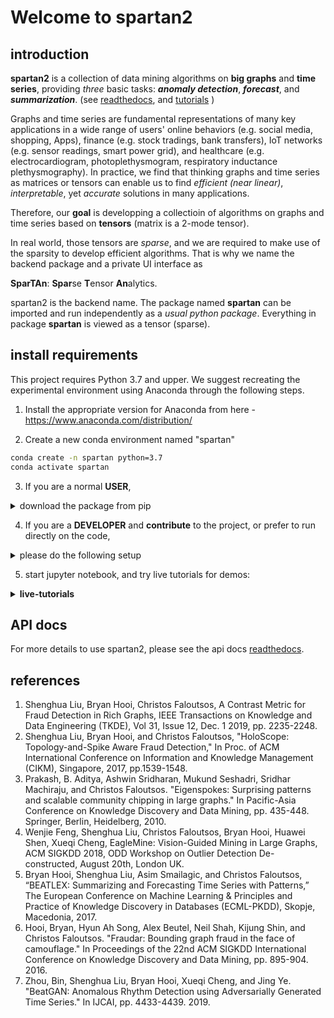 
# Welcome to spartan2

## introduction

**spartan2** is a collection of data mining algorithms on **big graphs** and
**time series**, providing *three* basic tasks: ***anomaly detection***, 
***forecast***, and ***summarization***. (see [readthedocs](https://spartan2.readthedocs.io/en/latest/), and [tutorials](https://github.com/BGT-M/spartan2-tutorials) )

Graphs and time series are fundamental representations of many key applications 
in a wide range of users' online behaviors (e.g. social media, shopping, Apps), 
finance (e.g. stock tradings, bank transfers), IoT networks (e.g. sensor readings, smart power grid), 
and healthcare (e.g. electrocardiogram, photoplethysmogram, respiratory inductance plethysmography). 
In practice, we find that thinking graphs and time series as matrices or tensors
can enable us to find *efficient (near linear)*, *interpretable*, yet *accurate* solutions in many applications.

Therefore, our **goal** is developping a collectioin of algorithms on graphs and time series based
on **tensors** (matrix is a 2-mode tensor). 

In real world, those tensors are *sparse*, and we
are required to make use of the sparsity to develop efficient algorithms. That is why
we name the backend package and a private UI interface as 

**SparTAn**: **Spar**se **T**ensor **An**alytics.

spartan2 is the backend name. The package named **spartan** can be imported and run independently as a *usual python package*.
Everything in package **spartan** is viewed as a tensor (sparse).

## install requirements

This project requires Python 3.7 and upper.
We suggest recreating the experimental environment using Anaconda through the following steps.
 
1. Install the appropriate version for Anaconda from here - https://www.anaconda.com/distribution/

2. Create a new conda environment named "spartan"
```bash
conda create -n spartan python=3.7
conda activate spartan
```

3. If you are a normal **USER**,
<details><summary>download the package from pip</summary> 
    
```bash
pip install spartan2
```

</details>


4. If you are a **DEVELOPER** and **contribute** to the project, or prefer to run directly on the code, 
<details>
    <summary>please do the following setup</summary>

4.1 Clone the project from github
    
```bash
git clone https://github.com/shenghua-liu/spartan2.git
``` 

4.2 Install requirements.
```bash
# [not recommended]# pip install --user --requirement requirements
# using conda tool
conda install --force-reinstall -y --name spartan -c conda-forge --file requirements
```

*or use the following way*
    
```bash
# this may not work in ubuntu 18.04
python setup.py install
```

4.3 Install code in development mode
```bash
# in parent directory of spartan2
pip install -e spartan2
```
4.4 Since you install your package to a location other than the user site-packages directory, you will need to 
add environment variable PYTHONPATH in ~/.bashrc  

```bash
export PYTHONPATH=/<dir to spartan2>/spartan2:$PYTHONPATH
```

*or prepend the path to that directory to your PYTHONPATH environment variable.*

```python
import sys
sys.path.append("/<dir to spartan2>/spartan2")
```
*or do as follows*

```bash
#find directory of site-packages
python -c 'import site; print(site.getsitepackages())'

#add \<name\>.pth file in your site-packages directory with string '/<dir to spartan2>/spartan2'

```

</details>


5. start jupyter notebook, and try live tutorials for demos:
<details><summary><strong>live-tutorials</strong></summary> 

**Table of Contents**

All contents are collected in another repository [spartan-tutorials](https://github.com/BGT-M/spartan2-tutorials), you can clone that repository to get all the notebooks and example data to run on your own.

**Part 1: Basic**
* [Quick start](https://github.com/BGT-M/spartan2-tutorials/blob/master/quick_start.ipynb)
* [Tensor usage](https://github.com/BGT-M/spartan2-tutorials/blob/master/tensor_usage.ipynb)

**Part 2: Big Graphs**
* [Graph start](https://github.com/BGT-M/spartan2-tutorials/blob/master/graph_start.ipynb)
* [SpokEn](https://github.com/BGT-M/spartan2-tutorials/blob/master/SVD_demo.ipynb): an implementation of [EigenSpokes](http://www.cs.cmu.edu/~christos/PUBLICATIONS/pakdd10-eigenspokes.pdf) by SVD.
* [Eaglemine](https://github.com/BGT-M/spartan2-tutorials/blob/master/EagleMine.ipynb)
* [Fraudar](https://github.com/BGT-M/spartan2-tutorials/blob/master/Fraudar_demo.ipynb): a wrapper of [Fraudar](https://bhooi.github.io/projects/fraudar/index.html) algorithm.
* [Holoscope](https://github.com/BGT-M/spartan2-tutorials/blob/master/Holoscope.ipynb): based on [HoloScope](https://shenghua-liu.github.io/papers/cikm2017-holoscope.pdf)
* [EigenPulse](https://github.com/BGT-M/spartan2-tutorials/blob/master/EigenPulse.ipynb)
* [Summarization](https://github.com/BGT-M/spartan2-tutorials/blob/master/Summarization.ipynb)

**Part 3: Time Series**
* [Time Series start](https://github.com/BGT-M/spartan2-tutorials/blob/master/timeseries_start.ipynb)
* [Other operations](https://github.com/BGT-M/spartan2-tutorials/blob/master/Log2Timeseries.ipynb)
* [Beatlex](https://github.com/BGT-M/spartan2-tutorials/blob/master/Beatlex.ipynb): based on [BeatLex](https://shenghua-liu.github.io/papers/pkdd2017-beatlex.pdf)
* [BeatGAN](https://github.com/BGT-M/spartan2-tutorials/blob/master/BeatGAN.ipynb): based on [BeatGAN](https://www.ijcai.org/Proceedings/2019/0616.pdf)

</details>

## API docs

For more details to use spartan2, please see the api docs [readthedocs](https://spartan2.readthedocs.io/en/latest/).

## references
1. Shenghua Liu, Bryan Hooi, Christos Faloutsos, A Contrast Metric for Fraud Detection in Rich Graphs, IEEE Transactions on Knowledge and Data Engineering (TKDE), Vol 31, Issue 12, Dec. 1 2019, pp. 2235-2248.
1. Shenghua Liu, Bryan Hooi, and Christos Faloutsos, "HoloScope: Topology-and-Spike Aware Fraud Detection," In Proc. of ACM International Conference on Information and Knowledge Management (CIKM), Singapore, 2017, pp.1539-1548.
2. Prakash, B. Aditya, Ashwin Sridharan, Mukund Seshadri, Sridhar Machiraju, and Christos Faloutsos. "Eigenspokes: Surprising patterns and scalable community chipping in large graphs." In Pacific-Asia Conference on Knowledge Discovery and Data Mining, pp. 435-448. Springer, Berlin, Heidelberg, 2010.
3. Wenjie Feng, Shenghua Liu, Christos Faloutsos, Bryan Hooi, Huawei Shen, Xueqi Cheng, EagleMine: Vision-Guided Mining in Large Graphs, ACM SIGKDD 2018, ODD Workshop on Outlier Detection De-constructed, August 20th, London UK.
4. Bryan Hooi, Shenghua Liu, Asim Smailagic, and Christos Faloutsos, “BEATLEX: Summarizing and Forecasting Time Series with Patterns,” The European Conference on Machine Learning & Principles and Practice of Knowledge Discovery in Databases (ECML-PKDD), Skopje, Macedonia, 2017.
5. Hooi, Bryan, Hyun Ah Song, Alex Beutel, Neil Shah, Kijung Shin, and Christos Faloutsos. "Fraudar: Bounding graph fraud in the face of camouflage." In Proceedings of the 22nd ACM SIGKDD International Conference on Knowledge Discovery and Data Mining, pp. 895-904. 2016.
6. Zhou, Bin, Shenghua Liu, Bryan Hooi, Xueqi Cheng, and Jing Ye. "BeatGAN: Anomalous Rhythm Detection using Adversarially Generated Time Series." In IJCAI, pp. 4433-4439. 2019.
